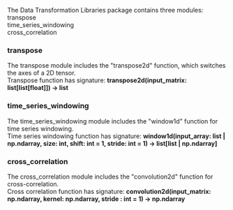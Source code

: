 The Data Transformation Libraries package contains three modules:<br>
transpose<br>
time_series_windowing<br>
cross_correlation<br>

### transpose<br>
The transpose module includes the "transpose2d" function, which switches the axes of a 2D tensor.<br>
Transpose function has signature: **transpose2d(input_matrix: list[list[float]]) -> list**<br>
### time_series_windowing<br>
The time_series_windowing module includes the "window1d" function for time series windowing.<br>
Time series windowing function has signature: **window1d(input_array: list | np.ndarray, size: int, shift: int = 1, stride: int = 1) -> list[list | np.ndarray]**<br>
### cross_correlation<br>
The cross_correlation module includes the "convolution2d" function for cross-correlation.<br>
Cross correlation function has signature: **convolution2d(input_matrix: np.ndarray, kernel: np.ndarray, stride : int = 1) -> np.ndarray**<br>